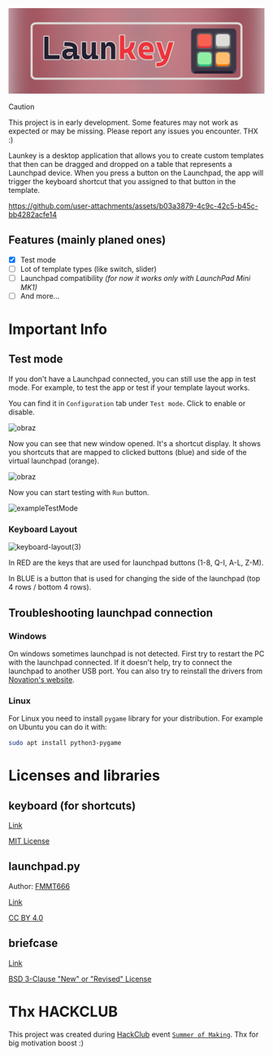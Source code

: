 ![LAUNKEY BANNER](https://raw.githubusercontent.com/Ja-Tar/Launkey/refs/heads/main/bannerSmall.png)

> [!CAUTION]
> This project is in early development. Some features may not work as expected or may be missing.
> Please report any issues you encounter. THX :)

Launkey is a desktop application that allows you to create custom templates that then can be dragged and dropped on a table that represents a Launchpad device. When you press a button on the Launchpad, the app will trigger the keyboard shortcut that you assigned to that button in the template.


https://github.com/user-attachments/assets/b03a3879-4c9c-42c5-b45c-bb4282acfe14


## Features (mainly planed ones)

- [x] Test mode
- [ ] Lot of template types (like switch, slider)
- [ ] Launchpad compatibility *(for now it works only with LaunchPad Mini MK1)*
- [ ] And more...

# Important Info

## Test mode
If you don't have a Launchpad connected, you can still use the app in test mode. For example, to test the app or test if your template layout works.

You can find it in `Configuration` tab under `Test mode`. Click to enable or disable.

<img width="163" height="202" alt="obraz" src="https://github.com/user-attachments/assets/b55960fc-54f0-40fa-ba58-8add87de6ae5" />

Now you can see that new window opened. It's a shortcut display. It shows you shortcuts that are mapped to clicked buttons (blue) and side of the virtual launchpad (orange).

<img width="402" height="132" alt="obraz" src="https://github.com/user-attachments/assets/695ed428-e5dc-4708-8b2d-c70779f68b25" />

Now you can start testing with `Run` button.

![exampleTestMode](https://github.com/user-attachments/assets/fa350a2d-ebf1-4ba8-bddc-b49af97d32bb)

### Keyboard Layout

<img width="1235" height="371" alt="keyboard-layout(3)" src="https://github.com/user-attachments/assets/02e62839-cc09-4f92-ad1f-4de497e17322" />

In RED are the keys that are used for launchpad buttons (1-8, Q-I, A-L, Z-M).

In BLUE is a button that is used for changing the side of the launchpad (top 4 rows / bottom 4 rows).

## Troubleshooting launchpad connection

### Windows

On windows sometimes launchpad is not detected. First try to restart the PC with the launchpad connected. If it doesn't help, try to connect the launchpad to another USB port. You can also try to reinstall the drivers from [Novation's website](https://downloads.novationmusic.com/novation/). 

### Linux

For Linux you need to install `pygame` library for your distribution. For example on Ubuntu you can do it with:
```bash
sudo apt install python3-pygame
```

# Licenses and libraries

## keyboard (for shortcuts)
[Link](https://github.com/boppreh/keyboard?tab=MIT-1-ov-file)

[MIT License](https://github.com/boppreh/keyboard/blob/master/LICENSE.txt)

## launchpad.py
Author: [FMMT666](https://github.com/FMMT666)

[Link](https://github.com/FMMT666/launchpad.py)

[CC BY 4.0](https://github.com/FMMT666/launchpad.py/blob/master/LICENSE.txt)

## briefcase
[Link](https://github.com/beeware/briefcase)

[BSD 3-Clause "New" or "Revised" License](https://github.com/beeware/briefcase/blob/main/LICENSE)

# Thx HACKCLUB

This project was created during [HackClub](https://hackclub.com/) event [`Summer of Making`](https://summer.hackclub.com/). Thx for big motivation boost :)
